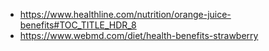 - https://www.healthline.com/nutrition/orange-juice-benefits#TOC_TITLE_HDR_8
- https://www.webmd.com/diet/health-benefits-strawberry